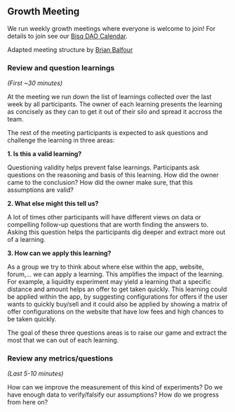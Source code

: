 ## Growth Meeting

We run weekly growth meetings where everyone is welcome to join!
For details to join see our [Bisq DAO Calendar](https://calendar.google.com/calendar/embed?src=adfiuiokq9jtac8t9keomc00b0%40group.calendar.google.com&ctz=Europe%2FVienna).

Adapted meeting structure by [Brian Balfour](https://brianbalfour.com/essays/growth-meeting)

### Review and question learnings
_(First ~30 minutes)_

At the meeting we run down the list of learnings collected over the last week by all participants. The owner of each learning presents the learning as concisely as they can to get it out of their silo and spread it accross the team.

The rest of the meeting participants is expected to ask questions and challenge the learning in three areas:

**1. Is this a valid learning?**

Questioning validity helps prevent false learnings. Participants ask questions on the reasoning and basis of this learning. How did the owner came to the conclusion? How did the owner make sure, that this assumptions are valid?

**2. What else might this tell us?**

A lot of times other participants will have different views on data or compelling follow-up questions that are worth finding the answers to. Asking this question helps the participants dig deeper and extract more out of a learning.

**3. How can we apply this learning?**

As a group we try to think about where else within the app, website, forum,... we can apply a learning. This amplifies the impact of the learning. For example, a liquidity experiment may yield a learning that a specific distance and amount helps an offer to get taken quickly. This learning could be applied within the app, by suggesting configurations for offers if the user wants to quickly buy/sell and it could also be applied by showing a matrix of offer configurations on the website that have low fees and high chances to be taken quickly.

The goal of these three questions areas is to raise our game and extract the most that we can out of each learning.

### Review any metrics/questions
_(Last 5-10 minutes)_

How can we improve the measurement of this kind of experiments?
Do we have enough data to verify/falsify our assumptions?
How do we progress from here on?
